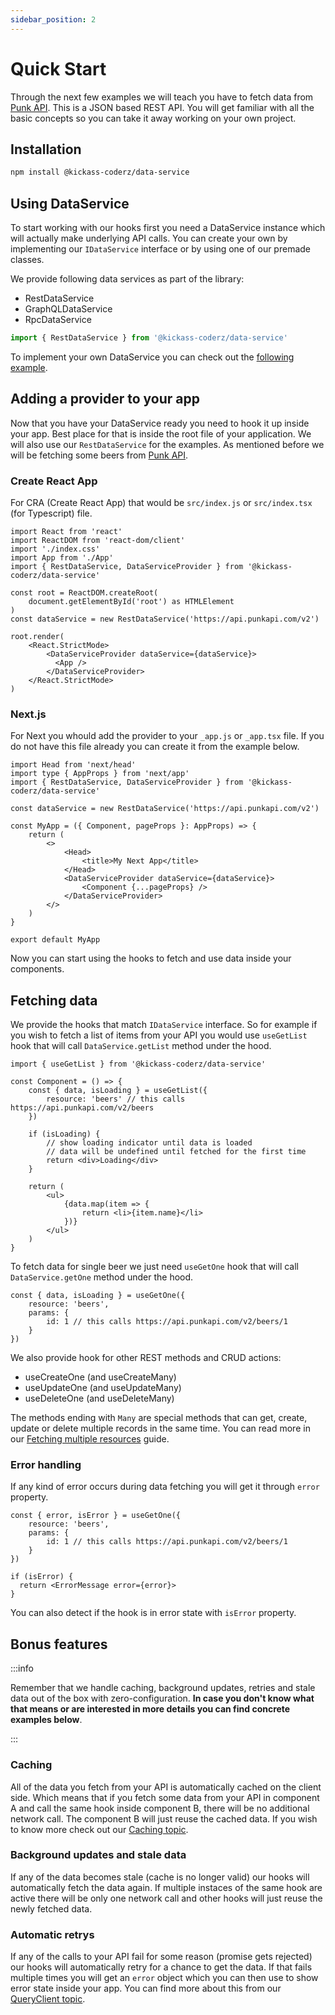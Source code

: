 ```yaml
---
sidebar_position: 2
---
```


# Quick Start

Through the next few examples we will teach you have to fetch data from [Punk API](https://punkapi.com/documentation/v2). This is a JSON based REST API. You will get familiar with all the basic concepts so you can take it away working on your own project.

## Installation

```bash npm2yarn
npm install @kickass-coderz/data-service
```

## Using DataService

To start working with our hooks first you need a DataService instance which will actually make underlying API calls. You can create your own by implementing our `IDataService` interface or by using one of our premade classes.

We provide following data services as part of the library:
- RestDataService
- GraphQLDataService
- RpcDataService

```ts
import { RestDataService } from '@kickass-coderz/data-service'
```

To implement your own DataService you can check out the [following example](/docs/data-service/creating-custom-service).

## Adding a provider to your app

Now that you have your DataService ready you need to hook it up inside your app. Best place for that is inside the root file of your application. We will also use our `RestDataService` for the examples. As mentioned before we will be fetching some beers from [Punk API](https://punkapi.com/documentation/v2).

### Create React App

For CRA (Create React App) that would be `src/index.js` or `src/index.tsx` (for Typescript) file.

```tsx
import React from 'react'
import ReactDOM from 'react-dom/client'
import './index.css'
import App from './App'
import { RestDataService, DataServiceProvider } from '@kickass-coderz/data-service'

const root = ReactDOM.createRoot(
    document.getElementById('root') as HTMLElement
)
const dataService = new RestDataService('https://api.punkapi.com/v2')

root.render(
    <React.StrictMode>
        <DataServiceProvider dataService={dataService}>
          <App />
        </DataServiceProvider>
    </React.StrictMode>
)
```

### Next.js

For Next you whould add the provider to your `_app.js` or `_app.tsx` file. If you do not have this file already you can create it from the example below.

```tsx
import Head from 'next/head'
import type { AppProps } from 'next/app'
import { RestDataService, DataServiceProvider } from '@kickass-coderz/data-service'

const dataService = new RestDataService('https://api.punkapi.com/v2')

const MyApp = ({ Component, pageProps }: AppProps) => {
    return (
        <>
            <Head>
                <title>My Next App</title>
            </Head>
            <DataServiceProvider dataService={dataService}>
                <Component {...pageProps} />
            </DataServiceProvider>
        </>
    )
}

export default MyApp
```

Now you can start using the hooks to fetch and use data inside your components.

## Fetching data

We provide the hooks that match `IDataService` interface. So for example if you wish to fetch a list of items from your API you would use `useGetList` hook that will call `DataService.getList` method under the hood.

```tsx
import { useGetList } from '@kickass-coderz/data-service'

const Component = () => {
    const { data, isLoading } = useGetList({
        resource: 'beers' // this calls https://api.punkapi.com/v2/beers
    })

    if (isLoading) {
        // show loading indicator until data is loaded
        // data will be undefined until fetched for the first time
        return <div>Loading</div>
    }

    return (
        <ul>
            {data.map(item => {
                return <li>{item.name}</li>
            })}
        </ul>
    )
}
```

To fetch data for single beer we just need `useGetOne` hook that will call `DataService.getOne` method under the hood.

```tsx
const { data, isLoading } = useGetOne({
    resource: 'beers',
    params: {
        id: 1 // this calls https://api.punkapi.com/v2/beers/1
    }
})
```

We also provide hook for other REST methods and CRUD actions:
- useCreateOne (and useCreateMany)
- useUpdateOne (and useUpdateMany)
- useDeleteOne (and useDeleteMany)

The methods ending with `Many` are special methods that can get, create, update or delete multiple records in the same time. You can read more in our [Fetching multiple resources](/docs/data-service/fetching-multiple-resources) guide.

### Error handling

If any kind of error occurs during data fetching you will get it through `error` property.

```tsx
const { error, isError } = useGetOne({
    resource: 'beers',
    params: {
        id: 1 // this calls https://api.punkapi.com/v2/beers/1
    }
})

if (isError) {
  return <ErrorMessage error={error}>
}
```

You can also detect if the hook is in error state with `isError` property.

## Bonus features

:::info

Remember that we handle caching, background updates, retries and stale data out of the box with zero-configuration. **In case you don't know what that means or are interested in more details you can find concrete examples below**.

:::

### Caching

All of the data you fetch from your API is automatically cached on the client side. Which means that if you fetch some data from your API in component A and call the same hook inside component B, there will be no additional network call. The component B will just reuse the cached data. If you wish to know more check out our [Caching topic](/docs/data-service/advanced-topics#caching).

### Background updates and stale data

If any of the data becomes stale (cache is no longer valid) our hooks will automatically fetch the data again. If multiple instaces of the same hook are active there will be only one network call and other hooks will just reuse the newly fetched data. 

### Automatic retrys

If any of the calls to your API fail for some reason (promise gets rejected) our hooks will automatically retry for a chance to get the data. If that fails multiple times you will get an `error` object which you can then use to show error state inside your app. You can find more about this from our [QueryClient topic](/docs/data-service/advanced-topics#query-client).
